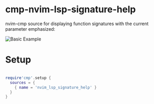 # cmp-nvim-lsp-signature-help

nvim-cmp source for displaying function signatures with the current parameter emphasized:

![Basic Example](https://user-images.githubusercontent.com/12832280/144246351-0604d8cb-40c5-437b-9ca1-f3d420539360.png)  
# Setup

```lua

require'cmp'.setup {
  sources = {
    { name = 'nvim_lsp_signature_help' }
  }
}
```

